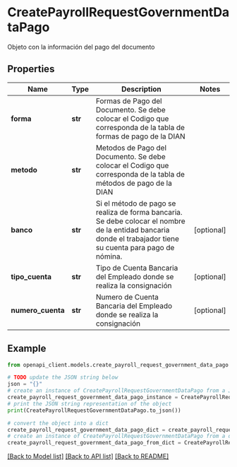 # CreatePayrollRequestGovernmentDataPago

Objeto con la información del pago del documento

## Properties

Name | Type | Description | Notes
------------ | ------------- | ------------- | -------------
**forma** | **str** | Formas de Pago del Documento. Se debe colocar el Codigo que corresponda de la tabla de formas de pago de la DIAN | 
**metodo** | **str** | Metodos de Pago del Documento. Se debe colocar el Codigo que corresponda de la tabla de métodos de pago de la DIAN | 
**banco** | **str** | Si el método de pago se realiza de forma bancaria. Se debe colocar el nombre de la entidad bancaria donde el trabajador tiene su cuenta para pago de nómina. | [optional] 
**tipo_cuenta** | **str** | Tipo de Cuenta Bancaria del Empleado donde se realiza la consignación | [optional] 
**numero_cuenta** | **str** | Numero de Cuenta Bancaria del Empleado donde se realiza la consignación | [optional] 

## Example

```python
from openapi_client.models.create_payroll_request_government_data_pago import CreatePayrollRequestGovernmentDataPago

# TODO update the JSON string below
json = "{}"
# create an instance of CreatePayrollRequestGovernmentDataPago from a JSON string
create_payroll_request_government_data_pago_instance = CreatePayrollRequestGovernmentDataPago.from_json(json)
# print the JSON string representation of the object
print(CreatePayrollRequestGovernmentDataPago.to_json())

# convert the object into a dict
create_payroll_request_government_data_pago_dict = create_payroll_request_government_data_pago_instance.to_dict()
# create an instance of CreatePayrollRequestGovernmentDataPago from a dict
create_payroll_request_government_data_pago_from_dict = CreatePayrollRequestGovernmentDataPago.from_dict(create_payroll_request_government_data_pago_dict)
```
[[Back to Model list]](../README.md#documentation-for-models) [[Back to API list]](../README.md#documentation-for-api-endpoints) [[Back to README]](../README.md)


